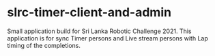 # slrc-timer-client-and-admin
Small application build for Sri Lanka Robotic Challenge 2021. This application is for sync Timer persons and Live stream persons with Lap timing of the completions. 
